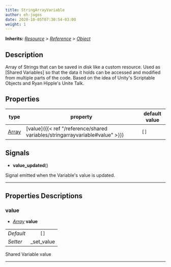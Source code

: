```yaml
---  
title: StringArrayVariable  
author: eh-jogos  
date: 2020-10-05T07:30:54-03:00  
weight: 1  
---  
```

**Inherits:** _[Resource](https://docs.godotengine.org/en/stable/classes/class_resource.html) > [Reference](https://docs.godotengine.org/en/stable/classes/class_reference.html) > [Object](https://docs.godotengine.org/en/stable/classes/class_object.html)_  
## Description  
 Array of Strings that can be saved in disk like a custom resource. 
 Used as [Shared Variables] so that the data it holds can be accessed and modified from multiple 
 parts of the code. Based on the idea of Unity's Scriptable Objects and Ryan Hipple's Unite Talk.
 
  
## Properties 
  
| type | property | default value |  
| ---- | -------- | ------------- |  
| [Array](https://docs.godotengine.org/en/stable/classes/class_array.html) | [value]({{< ref "/reference/shared variables/stringarrayvariable#value" >}}) | `[]` |  
  
## Signals  
  
- **value_updated**() 
  
 Signal emitted when the Variable's value is updated.
  
---------
  
## Properties Descriptions  
  
### value 
- _[Array](https://docs.godotengine.org/en/stable/classes/class_array.html)_ **value**  
  
| | |  
| - |:-:|  
| _Default_ | ` [] ` |  
| _Setter_ | _set_value |  

 Shared Variable value
  
---------

